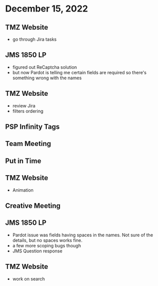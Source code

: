 # December 15, 2022

## TMZ Website
- go through Jira tasks

## JMS 1850 LP
- figured out ReCaptcha solution
- but now Pardot is telling me certain fields are required so there's something wrong with the names

## TMZ Website
- review Jira
- filters ordering

## PSP Infinity Tags

## Team Meeting

## Put in Time

## TMZ Website
- Animation

## Creative Meeting

## JMS 1850 LP
- Pardot issue was fields having spaces in the names. Not sure of the details, but no spaces works fine.
- a few more scoping bugs though
- JMS Question response

## TMZ Website
- work on search

